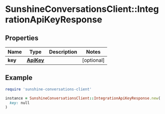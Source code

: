 # SunshineConversationsClient::IntegrationApiKeyResponse

## Properties

| Name | Type | Description | Notes |
| ---- | ---- | ----------- | ----- |
| **key** | [**ApiKey**](ApiKey.md) |  | [optional] |

## Example

```ruby
require 'sunshine-conversations-client'

instance = SunshineConversationsClient::IntegrationApiKeyResponse.new(
  key: null
)
```

